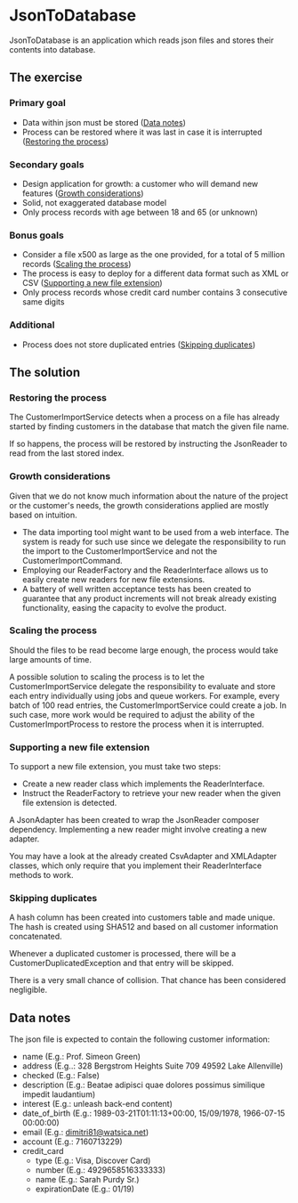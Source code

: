 # JsonToDatabase

JsonToDatabase is an application which reads json files and stores their contents into database.

## The exercise

### Primary goal

- Data within json must be stored ([Data notes](#data-notes))
- Process can be restored where it was last in case it is interrupted ([Restoring the process](#restoring-the-process))

### Secondary goals
- Design application for growth: a customer who will demand new features ([Growth considerations](#growth-considerations))
- Solid, not exaggerated database model
- Only process records with age between 18 and 65 (or unknown)

### Bonus goals
- Consider a file x500 as large as the one provided, for a total of 5 million records ([Scaling the process](#scaling-the-process))
- The process is easy to deploy for a different data format such as XML or CSV ([Supporting a new file extension](#supporting-a-new-file-extension))
- Only process records whose credit card number contains 3 consecutive same digits

### Additional
- Process does not store duplicated entries ([Skipping duplicates](#skipping-duplicates))

## The solution

### Restoring the process
The CustomerImportService detects when a process on a file has already started by finding customers in the database that match the given file name.

If so happens, the process will be restored by instructing the JsonReader to read from the last stored index.

### Growth considerations

Given that we do not know much information about the nature of the project or the customer's needs, the growth considerations applied are mostly based on intuition.

- The data importing tool might want to be used from a web interface. The system is ready for such use since we delegate the responsibility to run the import to the CustomerImportService and not the CustomerImportCommand.
- Employing our ReaderFactory and the ReaderInterface allows us to easily create new readers for new file extensions.
- A battery of well written acceptance tests has been created to guarantee that any product increments will not break already existing functionality, easing the capacity to evolve the product.

### Scaling the process

Should the files to be read become large enough, the process would take large amounts of time.

A possible solution to scaling the process is to let the CustomerImportService delegate the responsibility to evaluate and store each entry individually using jobs and queue workers. For example, every batch of 100 read entries, the CustomerImportService could create a job. In such case, more work would be required to adjust the ability of the CustomerImportProcess to restore the process when it is interrupted.

### Supporting a new file extension

To support a new file extension, you must take two steps:
- Create a new reader class which implements the ReaderInterface.
- Instruct the ReaderFactory to retrieve your new reader when the given file extension is detected.

A JsonAdapter has been created to wrap the JsonReader composer dependency. Implementing a new reader might involve creating a new adapter.

You may have a look at the already created CsvAdapter and XMLAdapter classes, which only require that you implement their ReaderInterface methods to work.

### Skipping duplicates

A hash column has been created into customers table and made unique. The hash is created using SHA512 and based on all customer information concatenated.

Whenever a duplicated customer is processed, there will be a CustomerDuplicatedException and that entry will be skipped.

There is a very small chance of collision. That chance has been considered negligible.

## Data notes

The json file is expected to contain the following customer information:

- name (E.g.: Prof. Simeon Green)
- address (E.g..: 328 Bergstrom Heights Suite 709 49592 Lake Allenville)
- checked (E.g.: False)
- description (E.g.: Beatae adipisci quae dolores possimus similique impedit laudantium)
- interest (E.g.: unleash back-end content)
- date_of_birth (E.g.: 1989-03-21T01:11:13+00:00, 15\/09\/1978, 1966-07-15 00:00:00)
- email (E.g.: dimitri81@watsica.net)
- account (E.g.: 7160713229)
- credit_card
    - type (E.g.: Visa, Discover Card)
    - number (E.g.: 4929658516333333)
    - name (E.g.: Sarah Purdy Sr.)
    - expirationDate (E.g.: 01\/19)
